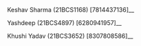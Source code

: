  Keshav Sharma  (21BCS1168)   [7814437136]__                 
 
 Yashdeep       (21BCS4897)   [6280941957]__ 
 
 Khushi Yadav   (21BCS3652)   [8307808586]__
       



